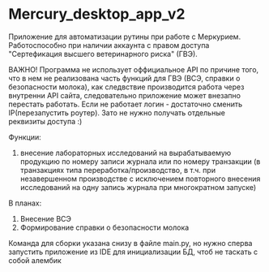 # Mercury_desktop_app_v2

Приложение для автоматизации рутины при работе с Меркурием.
Работоспособно при наличии аккаунта с правом доступа "Сертефикация высшего ветеринарного риска" (ГВЭ).

ВАЖНО! Программа не использует оффициальное API по причине того, что в нем не реализована часть функций для ГВЭ (ВСЭ, справки о безопасности молока), как следвствие производится работа через внутренни API сайта, следовательно приложение может внезапно перестать работать. Если не работает логин - достаточно сменить IP(перезапустить роутер). Зато не нужно получать отдельные реквизиты доступа :)

Функции:
1. внесение лабораторных исследований на вырабатываемую продукцию по номеру записи журнала или по номеру транзакции (в транзакциях типа переработка/производство, в т.ч. при незавершенном производстве с исключением повторного внесения исследований на одну запись журнала при многократном запуске)

В планах:
1. Внесение ВСЭ
2. Формирование справки о безопасности молока

Команда для сборки указана снизу в файле main.py, но нужно сперва запустить приложение из IDE для инициализации БД, чтоб не таскать с собой алембик
